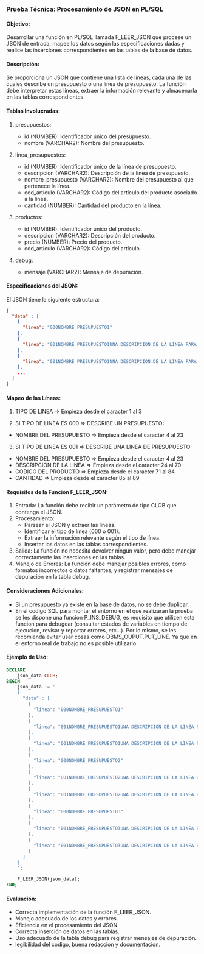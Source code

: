 ### Prueba Técnica: Procesamiento de JSON en PL/SQL

#### Objetivo:
Desarrollar una función en PL/SQL llamada F_LEER_JSON que procese un JSON de entrada, mapee los datos según las especificaciones dadas y realice las inserciones correspondientes en las tablas de la base de datos.

#### Descripción:
Se proporciona un JSON que contiene una lista de líneas, cada una de las cuales describe un presupuesto o una línea de presupuesto. La función debe interpretar estas líneas, extraer la información relevante y almacenarla en las tablas correspondientes.

#### Tablas Involucradas:
1. presupuestos:
   - id (NUMBER): Identificador único del presupuesto.
   - nombre (VARCHAR2): Nombre del presupuesto.

2. linea_presupuestos:
   - id (NUMBER): Identificador único de la línea de presupuesto.
   - descripcion (VARCHAR2): Descripción de la línea de presupuesto.
   - nombre_presupuesto (VARCHAR2): Nombre del presupuesto al que pertenece la línea.
   - cod_articulo (VARCHAR2): Código del artículo del producto asociado a la línea.
   - cantidad (NUMBER): Cantidad del producto en la línea.

3. productos:
   - id (NUMBER): Identificador único del producto.
   - descripcion (VARCHAR2): Descripción del producto.
   - precio (NUMBER): Precio del producto.
   - cod_articulo (VARCHAR2): Código del artículo.

4. debug:
   - mensaje (VARCHAR2): Mensaje de depuración.

#### Especificaciones del JSON:
El JSON tiene la siguiente estructura:
```json
{
  "data" : [
    {
      "linea": "000NOMBRE_PRESUPUESTO1"
    },
    {
      "linea": "001NOMBRE_PRESUPUESTO1UNA DESCRIPCION DE LA LINEA PARA MAPEAR       COD001       573 "
    },
    {
      "linea": "001NOMBRE_PRESUPUESTO1UNA DESCRIPCION DE LA LINEA PARA MAPEAR 2     COD002       57  "
    },
    ...
  ]
}
```
#### Mapeo de las Líneas:

1. TIPO DE LINEA => Empieza desde el caracter 1 al 3

2. SI TIPO DE LINEA ES 000 => DESCRIBE UN PRESUPUESTO:

  - NOMBRE DEL PRESUPUESTO => Empieza desde el caracter 4 al 23

3. SI TIPO DE LINEA ES 001 => DESCRIBE UNA LINEA DE PRESUPUESTO:

  - NOMBRE DEL PRESUPUESTO => Empieza desde el caracter 4 al 23
  - DESCRIPCION DE LA LINEA => Empieza desde el caracter 24 al 70
  - CODIGO DEL PRODUCTO => Empieza desde el caracter 71 al 84
  - CANTIDAD => Empieza desde el caracter 85 al 89

#### Requisitos de la Función F_LEER_JSON:
1. Entrada: La función debe recibir un parámetro de tipo CLOB que contenga el JSON.
2. Procesamiento:
   - Parsear el JSON y extraer las líneas.
   - Identificar el tipo de línea (000 o 001).
   - Extraer la información relevante según el tipo de línea.
   - Insertar los datos en las tablas correspondientes.
3. Salida: La función no necesita devolver ningún valor, pero debe manejar correctamente las inserciones en las tablas.
4. Manejo de Errores: La función debe manejar posibles errores, como formatos incorrectos o datos faltantes, y registrar mensajes de depuración en la tabla debug.

#### Consideraciones Adicionales:
- Si un presupuesto ya existe en la base de datos, no se debe duplicar.
- En el codigo SQL para montar el entorno en el que realizaran la prueba se les dispone una funcion
P_INS_DEBUG, es requisito que utilizen esta funcion para debugear (consultar estados de variables en 
tiempo de ejecucion, revisar y reportar errores, etc...). Por lo mismo, se les recomienda evitar usar 
cosas como DBMS_OUPUT.PUT_LINE. Ya que en el entorno real de trabajo no es posible utilizarlo.

#### Ejemplo de Uso:
```sql
DECLARE
    json_data CLOB;
BEGIN
    json_data := '
    {
      "data" : [
        {
          "linea": "000NOMBRE_PRESUPUESTO1"
        },
        {
          "linea": "001NOMBRE_PRESUPUESTO1UNA DESCRIPCION DE LA LINEA PARA MAPEAR       COD003       573 "
        },
        {
          "linea": "001NOMBRE_PRESUPUESTO1UNA DESCRIPCION DE LA LINEA PARA MAPEAR 2     COD004       57  "
        },
        {
          "linea": "000NOMBRE_PRESUPUESTO2"
        },
        {
          "linea": "001NOMBRE_PRESUPUESTO2UNA DESCRIPCION DE LA LINEA PARA MAPEAR 3     COD005       573 "
        },
        {
          "linea": "001NOMBRE_PRESUPUESTO2UNA DESCRIPCION DE LA LINEA PARA MAPEAR 4     COD006       5734"
        },
        {
          "linea": "000NOMBRE_PRESUPUESTO3"
        },
        {
          "linea": "001NOMBRE_PRESUPUESTO3UNA DESCRIPCION DE LA LINEA PARA MAPEAR 3     COD007       "
        },
        {
          "linea": "001NOMBRE_PRESUPUESTO3UNA DESCRIPCION DE LA LINEA PARA MAPEAR 4     COD008       5765"
        }
      ]
    }
    ';

    F_LEER_JSON(json_data);
END;
```

#### Evaluación:
- Correcta implementación de la función F_LEER_JSON.
- Manejo adecuado de los datos y errores.
- Eficiencia en el procesamiento del JSON.
- Correcta inserción de datos en las tablas.
- Uso adecuado de la tabla debug para registrar mensajes de depuración.
- legibilidad del codigo, buena redaccion y documentacion.


